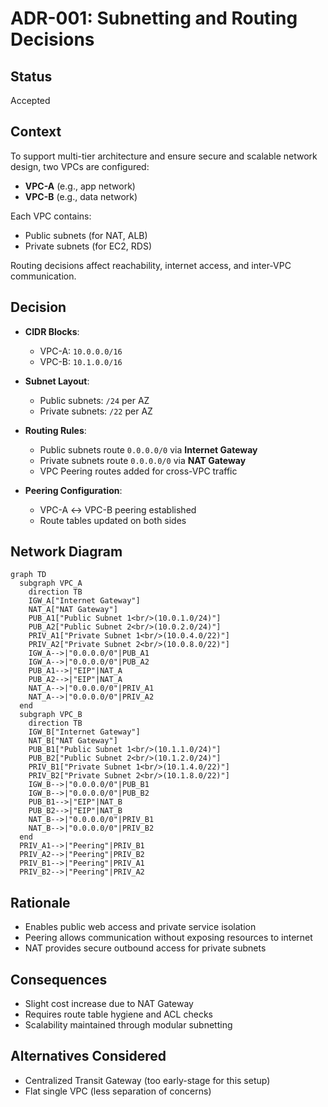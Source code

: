 # ADR-001: Subnetting and Routing Decisions

## Status
Accepted

## Context
To support multi-tier architecture and ensure secure and scalable network design, two VPCs are configured:
- **VPC-A** (e.g., app network)
- **VPC-B** (e.g., data network)

Each VPC contains:
- Public subnets (for NAT, ALB)
- Private subnets (for EC2, RDS)

Routing decisions affect reachability, internet access, and inter-VPC communication.

## Decision
- **CIDR Blocks**:  
  - VPC-A: `10.0.0.0/16`  
  - VPC-B: `10.1.0.0/16`

- **Subnet Layout**:  
  - Public subnets: `/24` per AZ  
  - Private subnets: `/22` per AZ

- **Routing Rules**:
  - Public subnets route `0.0.0.0/0` via **Internet Gateway**
  - Private subnets route `0.0.0.0/0` via **NAT Gateway**
  - VPC Peering routes added for cross-VPC traffic

- **Peering Configuration**:  
  - VPC-A ↔ VPC-B peering established  
  - Route tables updated on both sides

## Network Diagram
```mermaid
graph TD
  subgraph VPC_A
    direction TB
    IGW_A["Internet Gateway"]
    NAT_A["NAT Gateway"]
    PUB_A1["Public Subnet 1<br/>(10.0.1.0/24)"]
    PUB_A2["Public Subnet 2<br/>(10.0.2.0/24)"]
    PRIV_A1["Private Subnet 1<br/>(10.0.4.0/22)"]
    PRIV_A2["Private Subnet 2<br/>(10.0.8.0/22)"]
    IGW_A-->|"0.0.0.0/0"|PUB_A1
    IGW_A-->|"0.0.0.0/0"|PUB_A2
    PUB_A1-->|"EIP"|NAT_A
    PUB_A2-->|"EIP"|NAT_A
    NAT_A-->|"0.0.0.0/0"|PRIV_A1
    NAT_A-->|"0.0.0.0/0"|PRIV_A2
  end
  subgraph VPC_B
    direction TB
    IGW_B["Internet Gateway"]
    NAT_B["NAT Gateway"]
    PUB_B1["Public Subnet 1<br/>(10.1.1.0/24)"]
    PUB_B2["Public Subnet 2<br/>(10.1.2.0/24)"]
    PRIV_B1["Private Subnet 1<br/>(10.1.4.0/22)"]
    PRIV_B2["Private Subnet 2<br/>(10.1.8.0/22)"]
    IGW_B-->|"0.0.0.0/0"|PUB_B1
    IGW_B-->|"0.0.0.0/0"|PUB_B2
    PUB_B1-->|"EIP"|NAT_B
    PUB_B2-->|"EIP"|NAT_B
    NAT_B-->|"0.0.0.0/0"|PRIV_B1
    NAT_B-->|"0.0.0.0/0"|PRIV_B2
  end
  PRIV_A1-->|"Peering"|PRIV_B1
  PRIV_A2-->|"Peering"|PRIV_B2
  PRIV_B1-->|"Peering"|PRIV_A1
  PRIV_B2-->|"Peering"|PRIV_A2
```

## Rationale
- Enables public web access and private service isolation
- Peering allows communication without exposing resources to internet
- NAT provides secure outbound access for private subnets

## Consequences
- Slight cost increase due to NAT Gateway
- Requires route table hygiene and ACL checks
- Scalability maintained through modular subnetting

## Alternatives Considered
- Centralized Transit Gateway (too early-stage for this setup)
- Flat single VPC (less separation of concerns)